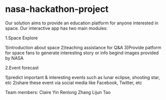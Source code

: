 # nasa-hackathon-project

Our solution aims to provide an education platform for anyone interested in space.
Our interactive app has two main modules:

1.Space Explore 

1)introduction about space 
2)teaching assistance​ for Q&A
3)Provide patform for space fans to generate interesting story or info begind images provided by NASA

2.Event forecast

1)predict important & interesting events such as lunar eclipse, shooting star, etc
2)share these event via social media like Facebook, Twitter, etc

Team members: Claire Yin
              Renlong Zhang
              Lijun Tao
